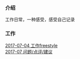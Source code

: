 ### 介绍
工作日常，一种感受，感受自己记录

### 工作
 [2017-07-04 工作freestyle](https://github.com/chinachenhuakang/work-detail/blob/master/2017/07/04.md)<br/>
 [2017-07 问题/点评/建议](https://github.com/chinachenhuakang/work-detail/issues/1)
